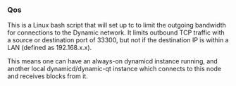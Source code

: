 ### Qos ###

This is a Linux bash script that will set up tc to limit the outgoing bandwidth for connections to the Dynamic network. It limits outbound TCP traffic with a source or destination port of 33300, but not if the destination IP is within a LAN (defined as 192.168.x.x).

This means one can have an always-on dynamicd instance running, and another local dynamicd/dynamic-qt instance which connects to this node and receives blocks from it.
